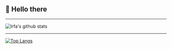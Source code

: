 <p align="center"><h2>👋 Hello there</h2></p>

* * *
<p align="center">
  
![Irfa's github stats](https://github-readme-stats.vercel.app/api?username=irfaardy&show_icons=true&bg_color=30,159957,155799&title_color=fff&text_color=fff&count_private=true)

  </p>

* * *
<p align="center">
  
[![Top Langs](https://github-readme-stats.vercel.app/api/top-langs/?username=irfaardy&show_icons=true)](https://github.com/irfaardy)
  
  </p>

